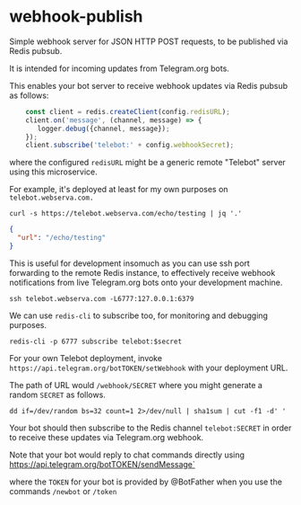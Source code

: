 # webhook-publish

Simple webhook server for JSON HTTP POST requests, to be published via Redis pubsub.

It is intended for incoming updates from Telegram.org bots.

This enables your bot server to receive webhook updates via Redis pubsub as follows:
```javascript
    const client = redis.createClient(config.redisURL);
    client.on('message', (channel, message) => {
       logger.debug({channel, message});
    });
    client.subscribe('telebot:' + config.webhookSecret);
```
where the configured `redisURL` might be a generic remote "Telebot" server using this microservice.

For example, it's deployed at least for my own purposes on `telebot.webserva.com.`

```shell
curl -s https://telebot.webserva.com/echo/testing | jq '.'
```
```json
{
  "url": "/echo/testing"
}
```

This is useful for development insomuch as you can use ssh port forwarding to the remote Redis instance, to effectively receive webhook notifications from live Telegram.org bots onto your development machine.
```shell
ssh telebot.webserva.com -L6777:127.0.0.1:6379
```
We can use `redis-cli` to subscribe too, for monitoring and debugging purposes.
```
redis-cli -p 6777 subscribe telebot:$secret
```

For your own Telebot deployment, invoke `https://api.telegram.org/botTOKEN/setWebhook` with your deployment URL.

The path of URL would `/webhook/SECRET` where you might generate a random `SECRET` as follows.

```shell
dd if=/dev/random bs=32 count=1 2>/dev/null | sha1sum | cut -f1 -d' '
```

Your bot should then subscribe to the Redis channel `telebot:SECRET` in order to receive these updates via Telegram.org webhook.

Note that your bot would reply to chat commands directly using https://api.telegram.org/botTOKEN/sendMessage`

where the `TOKEN` for your bot is provided by @BotFather when you use the commands `/newbot` or `/token`

